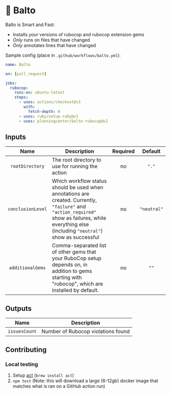 # 🐺 Balto

Balto is Smart and Fast:

* Installs _your_ versions of rubocop and rubocop extension gems
* _Only_ runs on files that have changed
* _Only_ annotates lines that have changed

Sample config (place in `.github/workflows/balto.yml`):

```yaml
name: Balto

on: [pull_request]

jobs:
  rubocop:
    runs-on: ubuntu-latest
    steps:
      - uses: actions/checkout@v3
        with:
          fetch-depth: 0
      - uses: ruby/setup-ruby@v1
      - uses: planningcenter/balto-rubocop@v2
```

## Inputs

| Name | Description | Required | Default |
|:-:|-|:-:|:-:|
| `rootDirectory` | The root directory to use for running the action | no | `"."` |
| `conclusionLevel` | Which workflow status should be used when annotations are created. Currently, `"failure"` and `"action_required"` show as failures, while everything else (including `"neutral"`) show as successful | no | `"neutral"` |
| `additionalGems` | Comma-separated list of other gems that your RuboCop setup depends on, in addition to gems starting with "rubocop", which are installed by default.  | no | `""` |
## Outputs

| Name | Description |
|:-:|:-:|
| `issuesCount` | Number of Rubocop violations found |

## Contributing

### Local testing

1. Setup [act](https://github.com/nektos/act) (`brew install act`)
2. `npm test` (Note: this will download a large (6-12gb) docker image that
   matches what is ran on a GitHub action run)
